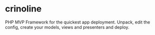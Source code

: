 # crinoline
PHP MVP Framework for the quickest app deployment. Unpack, edit the config, create your models, views and presenters and deploy.
